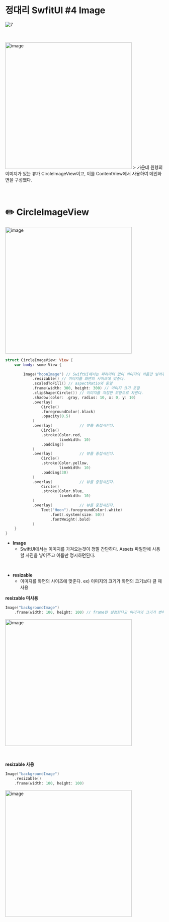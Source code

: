 #  정대리 SwfitUI #4 Image


![7](https://user-images.githubusercontent.com/63503972/226151724-f14f101e-a05c-4df4-b53a-3108d1c11d10.gif)
<br> 
<br>
<br>


<img width="402" alt="image" src="https://user-images.githubusercontent.com/63503972/226151794-26107de7-e042-478d-bb38-ec2432bcc48b.png">
> 가운데 원형의 이미지가 있는 뷰가 CircleImageView이고, 이를 ContentView에서 사용하여 메인화면을 구성했다.

<br>
<br>
<br>

# ✏️ CircleImageView
<img width="402" alt="image" src="https://user-images.githubusercontent.com/63503972/226151861-6a4c2ee8-1274-4029-97f5-b79f0d358360.png">
<br>

```swift
struct CircleImageView: View {
    var body: some View {
        
        Image("hoonImage") // SwiftUI에서는 파라미터 없이 이미지의 이름만 넣어주면 된다.
            .resizable() // 이미지를 화면의 사이즈에 맞춘다.
            .scaledToFill() // aspectRatio와 동일
            .frame(width: 300, height: 300) // 이미지 크기 조절
            .clipShape(Circle()) // 이미지를 지정한 모양으로 자른다.
            .shadow(color: .gray, radius: 10, x: 0, y: 10)
            .overlay(
                Circle()
                .foregroundColor(.black)
                .opacity(0.5)
            )
            .overlay(            // 뷰를 중첩시킨다.
                Circle()
                .stroke(Color.red,
                        lineWidth: 10)
                .padding()
            )
            .overlay(            // 뷰를 중첩시킨다.
                Circle()
                .stroke(Color.yellow,
                        lineWidth: 10)
                .padding(30)
            )
            .overlay(            // 뷰를 중첩시킨다.
                Circle()
                .stroke(Color.blue,
                        lineWidth: 10)
            )
            .overlay(            // 뷰를 중첩시킨다.
                Text("Hoon").foregroundColor(.white)
                    .font(.system(size: 50))
                    .fontWeight(.bold)
            )
    }
}
```
- **Image**
    - SwiftUI에서는 이미지를 가져오는것이 정말 간단하다. Assets 파일안에 사용할 사진을 넣어주고 이름만 명시하면된다.
<br>
    
- **resizable**
    - 이미지를 화면의 사이즈에 맞춘다. ex) 이미지의 크기가 화면의 크기보다 클 때 사용
    
**resizable 미사용**
```swift
Image("backgroundImage")
    .frame(width: 100, height: 100) // frame만 설정한다고 이미지의 크기가 변하지는 않는다.
```
<img width="402" alt="image" src="https://user-images.githubusercontent.com/63503972/226156145-29b07304-6d80-41a5-adc6-98dc9912e28e.png">
<br>
<br>
<br>

**resizable 사용**
```swift
Image("backgroundImage")
    .resizable()
    .frame(width: 100, height: 100)
```
<img width="402" alt="image" src="https://user-images.githubusercontent.com/63503972/226156303-4d7259cf-105a-4b09-997d-a8b04de18e2d.png">
<br>
<br>
<br>
    
    

